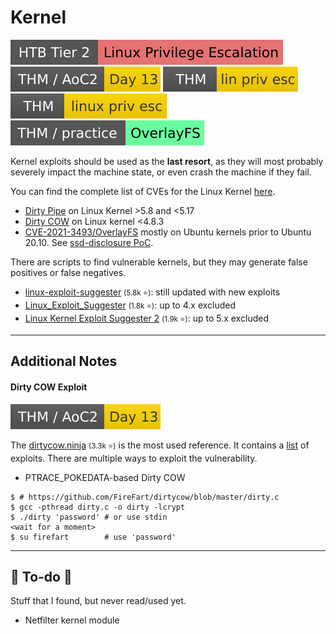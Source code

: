 # Kernel

[![linuxprivilegeescalation](../../../../_badges/htb/linuxprivilegeescalation.svg)](https://academy.hackthebox.com/course/preview/linux-privilege-escalation)
[![adventofcyber2](../../../../_badges/thm/adventofcyber2/day13.svg)](https://tryhackme.com/room/adventofcyber2)
[![linprivesc](../../../../_badges/thm/linprivesc.svg)](https://tryhackme.com/room/linprivesc)
[![linuxprivesc](../../../../_badges/thm/linuxprivesc.svg)](https://tryhackme.com/room/linuxprivesc)
[![overlayfs](../../../../_badges/thm-p/overlayfs.svg)](https://tryhackme.com/room/overlayfs)

<div class="row row-cols-lg-2"><div>

Kernel exploits should be used as the **last resort**, as they will most probably severely impact the machine state, or even crash the machine if they fail.

You can find the complete list of CVEs for the Linux Kernel [here](https://www.linuxkernelcves.com/cves).

* [Dirty Pipe](https://github.com/AlexisAhmed/CVE-2022-0847-DirtyPipe-Exploits) on Linux Kernel >5.8 and <5.17
* [Dirty COW](https://en.wikipedia.org/wiki/Dirty_COW) on Linux kernel <4.8.3
* [CVE-2021-3493/OverlayFS](https://en.wikipedia.org/wiki/OverlayFS) mostly on Ubuntu kernels prior to Ubuntu 20.10. See [ssd-disclosure PoC](https://ssd-disclosure.com/ssd-advisory-overlayfs-pe/).
</div><div>

There are scripts to find vulnerable kernels, but they may generate false positives or false negatives.

* [linux-exploit-suggester](https://github.com/mzet-/linux-exploit-suggester) <small>(5.8k ⭐)</small>: still updated with new exploits
* [Linux_Exploit_Suggester](https://github.com/InteliSecureLabs/Linux_Exploit_Suggester) <small>(1.8k ⭐)</small>: up to 4.x excluded
* [Linux Kernel Exploit Suggester 2](https://github.com/jondonas/linux-exploit-suggester-2) <small>(1.9k ⭐)</small>: up to 5.x excluded
</div></div>

<hr class="sep-both">

## Additional Notes

<div class="row row-cols-lg-2"><div>

#### Dirty COW Exploit

[![adventofcyber2](../../../../_badges/thm/adventofcyber2/day13.svg)](https://tryhackme.com/room/adventofcyber2)

The [dirtycow.ninja](https://dirtycow.ninja/) <small>(3.3k ⭐)</small> is the most used reference. It contains a [list](https://github.com/dirtycow/dirtycow.github.io/wiki/PoCs) of exploits. There are multiple ways to exploit the vulnerability.

* PTRACE_POKEDATA-based Dirty COW

```shell!
$ # https://github.com/FireFart/dirtycow/blob/master/dirty.c
$ gcc -pthread dirty.c -o dirty -lcrypt
$ ./dirty 'password' # or use stdin
<wait for a moment>
$ su firefart        # use 'password' 
```
</div><div>
</div></div>

<hr class="sep-both">

## 👻 To-do 👻

Stuff that I found, but never read/used yet.

<div class="row row-cols-lg-2"><div>

* Netfilter kernel module
</div><div>
</div></div>